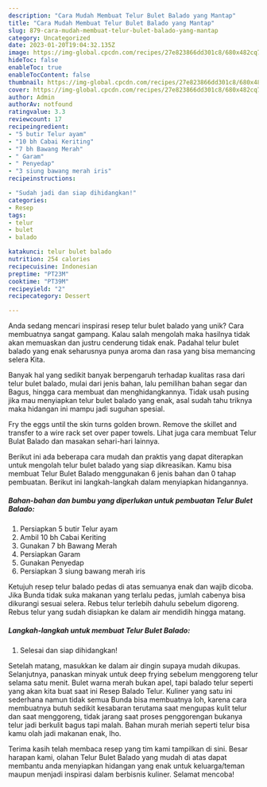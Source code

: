 ```yaml
---
description: "Cara Mudah Membuat Telur Bulet Balado yang Mantap"
title: "Cara Mudah Membuat Telur Bulet Balado yang Mantap"
slug: 879-cara-mudah-membuat-telur-bulet-balado-yang-mantap
category: Uncategorized
date: 2023-01-20T19:04:32.135Z
image: https://img-global.cpcdn.com/recipes/27e823866dd301c8/680x482cq70/telur-bulet-balado-foto-resep-utama.jpg
hideToc: false
enableToc: true
enableTocContent: false
thumbnail: https://img-global.cpcdn.com/recipes/27e823866dd301c8/680x482cq70/telur-bulet-balado-foto-resep-utama.jpg
cover: https://img-global.cpcdn.com/recipes/27e823866dd301c8/680x482cq70/telur-bulet-balado-foto-resep-utama.jpg
author: Admin
authorAv: notfound
ratingvalue: 3.3
reviewcount: 17
recipeingredient:
- "5 butir Telur ayam"
- "10 bh Cabai Keriting"
- "7 bh Bawang Merah"
- " Garam"
- " Penyedap"
- "3 siung bawang merah iris"
recipeinstructions:

- "Sudah jadi dan siap dihidangkan!"
categories:
- Resep
tags:
- telur
- bulet
- balado

katakunci: telur bulet balado 
nutrition: 254 calories
recipecuisine: Indonesian
preptime: "PT23M"
cooktime: "PT39M"
recipeyield: "2"
recipecategory: Dessert

---
```





Anda sedang mencari inspirasi resep telur bulet balado yang unik? Cara membuatnya sangat gampang. Kalau salah mengolah maka hasilnya tidak akan memuaskan dan justru cenderung tidak enak. Padahal telur bulet balado yang enak seharusnya punya aroma dan rasa yang bisa memancing selera Kita.





Banyak hal yang sedikit banyak berpengaruh terhadap kualitas rasa dari telur bulet balado, mulai dari jenis bahan, lalu pemilihan bahan segar dan Bagus, hingga cara membuat dan menghidangkannya. Tidak usah pusing jika mau menyiapkan telur bulet balado yang enak,      asal sudah tahu triknya maka hidangan ini mampu jadi suguhan spesial.














Fry the eggs until the skin turns golden brown. Remove the skillet and transfer to a wire rack set over paper towels. Lihat juga cara membuat Telur Bulat Balado dan masakan sehari-hari lainnya.






Berikut ini ada beberapa cara mudah dan praktis yang dapat diterapkan untuk mengolah telur bulet balado yang siap dikreasikan. Kamu bisa membuat Telur Bulet Balado menggunakan 6 jenis bahan dan 0 tahap pembuatan. Berikut ini langkah-langkah dalam menyiapkan hidangannya.

<!--inarticleads1-->

##### Bahan-bahan dan bumbu yang diperlukan untuk pembuatan Telur Bulet Balado:

1. Persiapkan 5 butir Telur ayam
1. Ambil 10 bh Cabai Keriting
1. Gunakan 7 bh Bawang Merah
1. Persiapkan  Garam
1. Gunakan  Penyedap
1. Persiapkan 3 siung bawang merah iris


Ketujuh resep telur balado pedas di atas semuanya enak dan wajib dicoba. Jika Bunda tidak suka makanan yang terlalu pedas, jumlah cabenya bisa dikurangi sesuai selera. Rebus telur terlebih dahulu sebelum digoreng. Rebus telur yang sudah disiapkan ke dalam air mendidih hingga matang. 

<!--inarticleads2-->

##### Langkah-langkah untuk membuat Telur Bulet Balado:


1. Selesai dan siap dihidangkan!

Setelah matang, masukkan ke dalam air dingin supaya mudah dikupas. Selanjutnya, panaskan minyak untuk deep frying sebelum menggoreng telur selama satu menit. Bulet warna merah bukan apel, tapi balado telur seperti yang akan kita buat saat ini Resep Balado Telur. Kuliner yang satu ini sederhana namun tidak semua Bunda bisa membuatnya loh, karena cara membuatnya butuh sedikit kesabaran terutama saat mengupas kulit telur dan saat menggoreng, tidak jarang saat proses penggorengan bukanya telur jadi berkulit bagus tapi malah. Bahan murah meriah seperti telur bisa kamu olah jadi makanan enak, lho. 

Terima kasih telah membaca resep yang tim kami tampilkan di sini. Besar harapan kami, olahan Telur Bulet Balado yang mudah di atas dapat membantu anda menyiapkan hidangan yang enak untuk keluarga/teman maupun menjadi inspirasi dalam berbisnis kuliner. Selamat mencoba!
